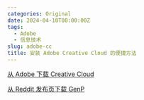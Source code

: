 ```yaml
---
categories: Original
date: 2024-04-10T00:00:00Z
tags:
  - Adobe
  - 信息技术
slug: adobe-cc
title: 安装 Adobe Creative Cloud 的便捷方法
---
```


[从 Adobe 下载 Creative Cloud](https://creativecloud.adobe.com/apps/download/creative-cloud)

[从 Reddit 发布页下载 GenP](https://www.reddit.com/r/GenP/wiki/redditgenpguides/#wiki_.2B50_download_directory)
